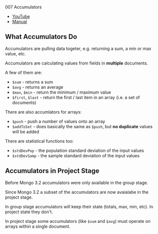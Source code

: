 007 Accumulators

* [YouTube](https://www.youtube.com/watch?v=O35V9ZR7TEs)
* [Manual](https://docs.mongodb.org/manual/reference/operator/aggregation/#accumulators)

## What Accumulators Do

Accumulators are pulling data togeter, e.g. returning a sum, a min or max value, etc.

Accumulators are calculating values from fields in **multiple** documents. 

A few of them are:

* `$sum` - returns a sum
* `$avg` - returns an average
* `$max`, `$min` - return the minimum / maximum value
* `$first`, `$last` - return the first / last item in an array (i.e. a set of documents)

There are also accumlators for arrays:

* `$push` - push a number of values onto an array
* `$addToSet` - does basically the same as `$push`, but **no duplicate** values will be added

There are statistical functions too:

* `$stdDevPop` - the population standard deviation of the input values
* `$stdDevSamp` - the sample standard deviation of the input values

## Accumulators in Project Stage

Before Mongo 3.2 accumulators were only available in the group stage.

Since Mongo 3.2 a subset of the accumulators are now avaialabe in the project stage.

In group stage accumulators will keep their state (totals, max, min, etc). In project state they don't.

In project stage some accumulators (like `$sum` and `$avg`) must operate on arrays within a single document.


